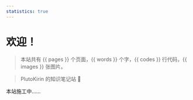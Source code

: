 ```yaml
---
statistics: true
---
```


# 欢迎！

> 本站共有 {{ pages }} 个页面，{{ words }} 个字，{{ codes }} 行代码，{{ images }} 张图片。

> PlutoKirin 的知识笔记站 🌟

本站施工中……